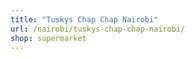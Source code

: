 ```yaml
---
title: "Tuskys Chap Chap Nairobi"
url: /nairobi/tuskys-chap-chap-nairobi/
shop: supermarket
---
```

